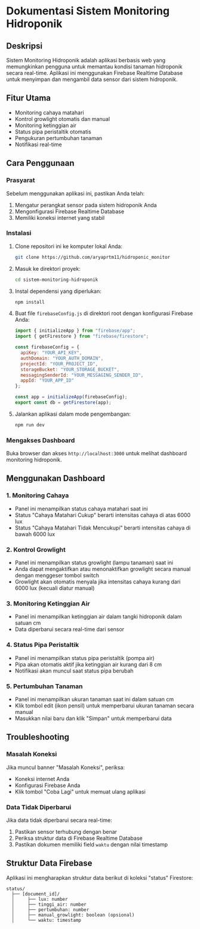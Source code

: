 # Dokumentasi Sistem Monitoring Hidroponik

## Deskripsi

Sistem Monitoring Hidroponik adalah aplikasi berbasis web yang memungkinkan pengguna untuk memantau kondisi tanaman hidroponik secara real-time. Aplikasi ini menggunakan Firebase Realtime Database untuk menyimpan dan mengambil data sensor dari sistem hidroponik.

## Fitur Utama

- Monitoring cahaya matahari
- Kontrol growlight otomatis dan manual
- Monitoring ketinggian air
- Status pipa peristaltik otomatis
- Pengukuran pertumbuhan tanaman
- Notifikasi real-time

## Cara Penggunaan

### Prasyarat

Sebelum menggunakan aplikasi ini, pastikan Anda telah:

1. Mengatur perangkat sensor pada sistem hidroponik Anda
2. Mengonfigurasi Firebase Realtime Database
3. Memiliki koneksi internet yang stabil

### Instalasi

1. Clone repositori ini ke komputer lokal Anda:
   ```bash
   git clone https://github.com/aryaprtm11/hidroponic_monitor
   ```

2. Masuk ke direktori proyek:
   ```bash
   cd sistem-monitoring-hidroponik
   ```

3. Instal dependensi yang diperlukan:
   ```bash
   npm install
   ```

4. Buat file `firebaseConfig.js` di direktori root dengan konfigurasi Firebase Anda:
   ```javascript
   import { initializeApp } from "firebase/app";
   import { getFirestore } from "firebase/firestore";

   const firebaseConfig = {
     apiKey: "YOUR_API_KEY",
     authDomain: "YOUR_AUTH_DOMAIN",
     projectId: "YOUR_PROJECT_ID",
     storageBucket: "YOUR_STORAGE_BUCKET",
     messagingSenderId: "YOUR_MESSAGING_SENDER_ID",
     appId: "YOUR_APP_ID"
   };

   const app = initializeApp(firebaseConfig);
   export const db = getFirestore(app);
   ```

5. Jalankan aplikasi dalam mode pengembangan:
   ```bash
   npm run dev
   ```

### Mengakses Dashboard

Buka browser dan akses `http://localhost:3000` untuk melihat dashboard monitoring hidroponik.

## Menggunakan Dashboard

### 1. Monitoring Cahaya

- Panel ini menampilkan status cahaya matahari saat ini
- Status "Cahaya Matahari Cukup" berarti intensitas cahaya di atas 6000 lux
- Status "Cahaya Matahari Tidak Mencukupi" berarti intensitas cahaya di bawah 6000 lux

### 2. Kontrol Growlight

- Panel ini menampilkan status growlight (lampu tanaman) saat ini
- Anda dapat mengaktifkan atau menonaktifkan growlight secara manual dengan menggeser tombol switch
- Growlight akan otomatis menyala jika intensitas cahaya kurang dari 6000 lux (kecuali diatur manual)

### 3. Monitoring Ketinggian Air

- Panel ini menampilkan ketinggian air dalam tangki hidroponik dalam satuan cm
- Data diperbarui secara real-time dari sensor

### 4. Status Pipa Peristaltik

- Panel ini menampilkan status pipa peristaltik (pompa air)
- Pipa akan otomatis aktif jika ketinggian air kurang dari 8 cm
- Notifikasi akan muncul saat status pipa berubah

### 5. Pertumbuhan Tanaman

- Panel ini menampilkan ukuran tanaman saat ini dalam satuan cm
- Klik tombol edit (ikon pensil) untuk memperbarui ukuran tanaman secara manual
- Masukkan nilai baru dan klik "Simpan" untuk memperbarui data

## Troubleshooting

### Masalah Koneksi

Jika muncul banner "Masalah Koneksi", periksa:
- Koneksi internet Anda
- Konfigurasi Firebase Anda
- Klik tombol "Coba Lagi" untuk memuat ulang aplikasi

### Data Tidak Diperbarui

Jika data tidak diperbarui secara real-time:
1. Pastikan sensor terhubung dengan benar
2. Periksa struktur data di Firebase Realtime Database
3. Pastikan dokumen memiliki field `waktu` dengan nilai timestamp

## Struktur Data Firebase

Aplikasi ini mengharapkan struktur data berikut di koleksi "status" Firestore:

```
status/
  ├── [document_id]/
  │     ├── lux: number
  │     ├── tinggi_air: number
  │     ├── pertumbuhan: number
  │     ├── manual_growlight: boolean (opsional)
  │     └── waktu: timestamp
```